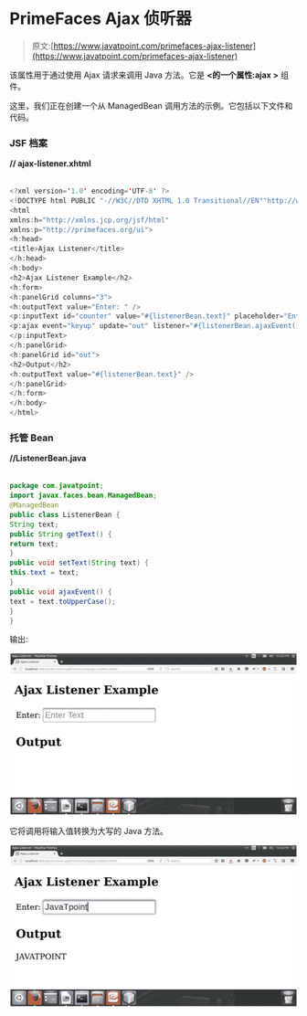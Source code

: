 # PrimeFaces Ajax 侦听器

> 原文:[https://www.javatpoint.com/primefaces-ajax-listener](https://www.javatpoint.com/primefaces-ajax-listener)

该属性用于通过使用 Ajax 请求来调用 Java 方法。它是 **<的一个属性:ajax >** 组件。

这里，我们正在创建一个从 ManagedBean 调用方法的示例。它包括以下文件和代码。

### JSF 档案

**// ajax-listener.xhtml**

```java

<?xml version='1.0' encoding='UTF-8' ?>
<!DOCTYPE html PUBLIC "-//W3C//DTD XHTML 1.0 Transitional//EN""http://www.w3.org/TR/xhtml1/DTD/xhtml1-transitional.dtd">
<html 
xmlns:h="http://xmlns.jcp.org/jsf/html"
xmlns:p="http://primefaces.org/ui">
<h:head>
<title>Ajax Listener</title>
</h:head>
<h:body>
<h2>Ajax Listener Example</h2>
<h:form>
<h:panelGrid columns="3">
<h:outputText value="Enter: " />
<p:inputText id="counter" value="#{listenerBean.text}" placeholder="Enter Text">
<p:ajax event="keyup" update="out" listener="#{listenerBean.ajaxEvent()}" />
</p:inputText>
</h:panelGrid>
<h:panelGrid id="out">
<h2>Output</h2>
<h:outputText value="#{listenerBean.text}" />
</h:panelGrid>
</h:form>
</h:body>
</html>

```

### 托管 Bean

**//ListenerBean.java**

```java

package com.javatpoint;
import javax.faces.bean.ManagedBean;
@ManagedBean
public class ListenerBean {
String text;
public String getText() {
return text;
}
public void setText(String text) {
this.text = text;
}
public void ajaxEvent() {
text = text.toUpperCase();
}
}

```

输出:

![PrimeFaces Listener 1](img/5c7b0a9dfc9daa436826618584de9a4b.png)

它将调用将输入值转换为大写的 Java 方法。

![PrimeFaces Listener 2](img/5e3266bc0a25b706ef535967f3c6b8e5.png)